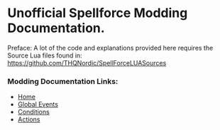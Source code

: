 # Unofficial Spellforce Modding Documentation.

Preface: A lot of the code and explanations provided here requires the Source Lua files found in: https://github.com/THQNordic/SpellForceLUASources

### Modding Documentation Links:
- [Home](https://github.com/Floirs/Spellforce-Documentation/wiki)
- [Global Events](https://github.com/Floirs/Spellforce-Documentation/wiki/Global-Events)
- [Conditions](https://github.com/Floirs/Spellforce-Documentation/wiki/Conditions)
- [Actions](https://github.com/Floirs/Spellforce-Documentation/wiki/Actions)
